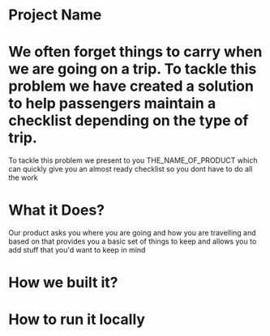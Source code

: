 # Project Name

# We often forget things to carry when we are going on a trip. To tackle this problem we have created a solution to help passengers maintain a checklist depending on the type of trip.

To tackle this problem we present to you THE_NAME_OF_PRODUCT which can quickly give you an almost ready checklist so you dont have to do all the work

# What it Does?

Our product asks you where you are going and how you are travelling and based on that provides you a basic set of things to keep and allows you to add stuff that you'd want to keep in mind

# How we built it?

# How to run it locally
